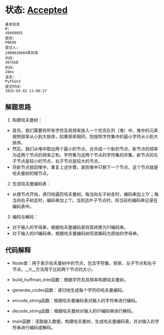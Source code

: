 # 状态: [Accepted](http://dsbpython.openjudge.cn/dspythonbook/solution/48409893/)
```
基本信息
#:
48409893
题目:
P0690
提交人:
2400010604李凯瑞
内存:
3676kB
时间:
28ms
语言:
Python3
提交时间:
2025-03-02 11:08:27
```

## 解题思路
1. 构建哈夫曼树：

- 首先，我们需要将所有字符及其频率放入一个优先队列（堆）中。堆中的元素按照频率从小到大排序，如果频率相同，则按照字符集中的最小字符从小到大排序。
- 然后，我们从堆中取出两个最小的节点，合并成一个新的节点，新节点的频率为这两个节点的频率之和，字符集为这两个节点的字符集的并集。新节点的左子节点是较小的节点，右子节点是较大的节点。
- 将新节点放回堆中，重复上述步骤，直到堆中只剩下一个节点，这个节点就是哈夫曼树的根节点。

2. 生成哈夫曼编码表：

- 从根节点开始，递归地遍历哈夫曼树。每当向左子树走时，编码串加上’0’；每当向右子树走时，编码串加上’1’。当到达叶子节点时，将当前的编码串记录在编码表中。

3. 编码与解码：

- 对于输入的字母串，根据哈夫曼编码表将其转换为01编码串。
- 对于输入的01编码串，根据哈夫曼编码树将其解码为原始的字母串。

## 代码解释
- Node类：用于表示哈夫曼树中的节点，包含字符集、频率、左子节点和右子节点。__lt__方法用于比较两个节点的大小。

- build_huffman_tree函数：根据字符及其频率构建哈夫曼树。

- generate_codes函数：递归地生成每个字符的哈夫曼编码。

- encode_string函数：根据哈夫曼编码表对输入的字符串进行编码。

- decode_string函数：根据哈夫曼树对输入的01编码串进行解码。

- main函数：读取输入数据，构建哈夫曼树，生成哈夫曼编码表，并对输入的字符串进行编码或解码。